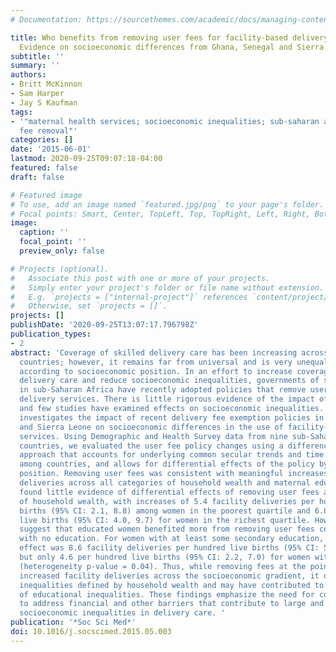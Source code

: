 ```yaml
---
# Documentation: https://sourcethemes.com/academic/docs/managing-content/

title: Who benefits from removing user fees for facility-based delivery services?
  Evidence on socioeconomic differences from Ghana, Senegal and Sierra Leone
subtitle: ''
summary: ''
authors:
- Britt McKinnon
- Sam Harper
- Jay S Kaufman
tags:
- '"maternal health services; socioeconomic inequalities; sub-saharan africa; user
  fee removal"'
categories: []
date: '2015-06-01'
lastmod: 2020-09-25T09:07:18-04:00
featured: false
draft: false

# Featured image
# To use, add an image named `featured.jpg/png` to your page's folder.
# Focal points: Smart, Center, TopLeft, Top, TopRight, Left, Right, BottomLeft, Bottom, BottomRight.
image:
  caption: ''
  focal_point: ''
  preview_only: false

# Projects (optional).
#   Associate this post with one or more of your projects.
#   Simply enter your project's folder or file name without extension.
#   E.g. `projects = ["internal-project"]` references `content/project/deep-learning/index.md`.
#   Otherwise, set `projects = []`.
projects: []
publishDate: '2020-09-25T13:07:17.796798Z'
publication_types:
- 2
abstract: 'Coverage of skilled delivery care has been increasing across most low-income
  countries; however, it remains far from universal and is very unequally distributed
  according to socioeconomic position. In an effort to increase coverage of skilled
  delivery care and reduce socioeconomic inequalities, governments of several countries
  in sub-Saharan Africa have recently adopted policies that remove user fees for facility-based
  delivery services. There is little rigorous evidence of the impact of these policies
  and few studies have examined effects on socioeconomic inequalities. This study
  investigates the impact of recent delivery fee exemption policies in Ghana, Senegal,
  and Sierra Leone on socioeconomic differences in the use of facility-based delivery
  services. Using Demographic and Health Survey data from nine sub-Saharan African
  countries, we evaluated the user fee policy changes using a difference-in-differences
  approach that accounts for underlying common secular trends and time invariant differences
  among countries, and allows for differential effects of the policy by socioeconomic
  position. Removing user fees was consistent with meaningful increases in facility
  deliveries across all categories of household wealth and maternal education. We
  found little evidence of differential effects of removing user fees across quartiles
  of household wealth, with increases of 5.4 facility deliveries per hundred live
  births (95% CI: 2.1, 8.8) among women in the poorest quartile and 6.8 per hundred
  live births (95% CI: 4.0, 9.7) for women in the richest quartile. However, our results
  suggest that educated women benefited more from removing user fees compared to women
  with no education. For women with at least some secondary education, the estimated
  effect was 8.6 facility deliveries per hundred live births (95% CI: 5.4, 11.9),
  but only 4.6 per hundred live births (95% CI: 2.2, 7.0) for women with no education
  (heterogeneity p-value = 0.04). Thus, while removing fees at the point of service
  increased facility deliveries across the socioeconomic gradient, it did not reduce
  inequalities defined by household wealth and may have contributed to a widening
  of educational inequalities. These findings emphasize the need for concerted efforts
  to address financial and other barriers that contribute to large and persistent
  socioeconomic inequalities in delivery care. '
publication: '*Soc Sci Med*'
doi: 10.1016/j.socscimed.2015.05.003
---
```

